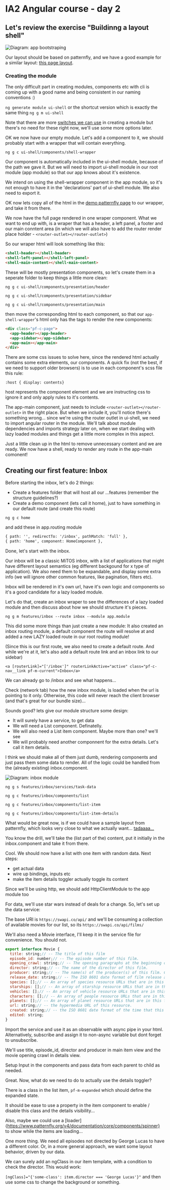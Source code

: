 # IA2 Angular course - day 2

## Let's review the exercise "Buildinng a layout shell"
 
![Diagram: app bootstraping](./diagrams/3.shell_module.svg)

Our layout should be based on patternfly, and we have a good example for a similar layout: [this page layout](https://www.patternfly.org/v4/documentation/core/demos/page/default-nav). 

### Creating the module

The only difficult part in creating modules, components etc with cli is coming up with a good name and being consistent in our naming conventions :)

`ng generate module ui-shell` or the shortcut version which is exactly the same thing `ng g m ui-shell`

Note that there are more [switches we can use](https://angular.io/cli/generate#module-command) in creating a module but there's no need for these right now, we'll use some more options later.

OK we now have our empty module. Let's add a component to it, we should probably start with a wrapper that will contain everything.

`ng g c ui-shell/components/shell-wrapper`

Our component is automatically included in the ui-shell module, because of the path we gave it. But we will need to import ui-shell module in our root module (app module) so that our app knows about it's existence.

We intend on using the shell-wrapper component in the app module, so it's not enough to have it in the 'declarations' part of ui-shell module. We also need to export it.

OK now lets copy all of the html in the [demo patternfly page](https://www.patternfly.org/v4/documentation/core/demos/page/default-nav) to our wrapper, and take it from there.

We now have the full page rendered in one wraper component. What we want to end up with, is a wraper that has a header, a left panel, a footer and our main conntent area (in which we will also have to add the router render place holder - `<router-outlet></router-outlet>`)

So our wraper html will look something like this:

```html
<shell-header></shell-header>
<shell-left-panel></shell-left-panel>
<shell-main-content></shell-main-content>
```

These will be mostly presentation components, so let's create them in a seperate folder to keep things a little more clean:

`ng g c ui-shell/components/presentation/header`

`ng g c ui-shell/components/presentation/sidebar`

`ng g c ui-shell/components/presentation/main`

then move the corresponding html to each component, so that our `app-shell-wrapper`'s html only has the tags to render the new components:

```html
<div class="pf-c-page">
  <app-header></app-header>
  <app-sidebar></app-sidebar>
  <app-main></app-main>
</div>
```

There are some css issues to solve here, since the rendered html actually contains some extra elements, our components. A quick fix (not the best, if we need to support older browsers) is to use in each component's scss file this rule:

`:host { display: contents}`

host represents the component element and we are instructing css to ignore it and only apply rules to it's contents.

The app-main component, just needs to include `<router-outlet></router-outlet>` in the right place. But when we include it, you'll notice there's something wrong... since we're using the router outlet in ui-shell, we need to import angular router in the module. We'll talk about module dependencies and imports strategy later on, when we start dealing with lazy loaded modules and things get a little more complex in this aspect.

Just a little clean up in the html to remove unnecessary content and we are ready. We now have a shell, ready to render any route in the app-main comonent!

## Creating our first feature: Inbox

Before starting the inbox, let's do 2 things:

- Create a features folder that will host all our ...features (remember the structure guidelines?)
- Create a demo component (lets call it home), just to have something in our default route (and create this route)

`ng g c home`

and add these in app.routing module

```html
{ path: '', redirectTo: '/inbox', pathMatch: 'full' },
{ path: 'home', component: HomeComponent },
```
Done, let's start with the inbox.

Our inbox will be a classic MiTOS inbox, with a list of applications that might have different layout semantics (eg different backgound for x type of application). We also need them to be expandable, and display some extra info (we will ignore other common features, like pagination, filters etc).

Inbox will be rendered in it's own url, have it's own logic and components so it's  a good candidate for a lazy loaded module.

Let's do that, create an inbox wraper to see the differences of a lazy loaded module and then discuss about how we should structure it's pieces.

`ng g m features/inbox --route inbox --module app.module`

This did some more things than just create a new module: It also created an inbox routing module, a default component the route will resolve at and added a new LAZY loaded route in our root routing module!

(Since this is our first route, we also need to create a default route. And while we're at it, let's also add a default route link and an inbox link to our sidebar)

`<a [routerLink]="['/inbox']" routerLinkActive="active" class="pf-c-nav__link pf-m-current">Inbox</a>`

We can already go to /inbox and see what happens...

Check (network tab) how the new inbox module, is loaded when the url is pointing to it only. Otherwise, this code will never reach the client browser (and that's great for our bundle size)...

Sounds good? lets give our module structure some design:

- It will surely have a service, to get data
- We will need a List component. Definatelly.
- We will also need a List item component. Maybe more than one? we'll see
- We will probably need another componnent for the extra details. Let's call it item details.

I think we should make all of them just dumb, rendering components and just pass them some data to render. All of the logic could be handled from the (already existing) inbox.component.

![Diagram: inbox module](./diagrams/InboxModule.svg)

`ng g s features/inbox/services/task-data`

`ng g c features/inbox/components/list`

`ng g c features/inbox/components/list-item`

`ng g c features/inbox/components/list-item-details`

What would be great now, is if we could have a sample layout from patternfly, which looks very close to what we actually want... [tadaaaa...](https://www.patternfly.org/v4/documentation/core/demos/datalist/expandable-demo)

You know the drill, we'll take the (list part of the) content, put it initially in the inbox.component and take it from there.

Cool. We should now have a list with one item with random data. Next steps:

- get actual data
- wire up bindings, inputs etc
- make the item details toggler actually toggle its content

Since we'll be using http, we should add HttpClientModule to the app module too

For data, we'll use star wars instead of deals for a change. So, let's set up the data service:

The base URI is `https://swapi.co/api/` and we'll be consuming a collection of available movies for our list, so its `https://swapi.co/api/films/`


We'll also need a Movie interface, I'll keep it in the service file for convenience. You should not.

```javascript
export interface Movie {
  title: string;// -- The title of this film
  episode_id: number;// -- The episode number of this film.
  opening_crawl: string;// -- The opening paragraphs at the beginning of this film.
  director: string;// -- The name of the director of this film.
  producer: string;// -- The name(s) of the producer(s) of this film. Comma separated.
  release_date: string;// -- The ISO 8601 date format of film release at original creator country.
  species: [];// -- An array of species resource URLs that are in this film.
  starships: [];// -- An array of starship resource URLs that are in this film.
  vehicles: [];// -- An array of vehicle resource URLs that are in this film.
  characters: [];// -- An array of people resource URLs that are in this film.
  planets: [];// -- An array of planet resource URLs that are in this film.
  url: string;// -- the hypermedia URL of this resource.
  created: string;// -- the ISO 8601 date format of the time that this resource was created.
  edited: string;
}
```

Import the service and use it as an observable with async pipe in your html. Alternatively, subscribe and assign it to non-async variable but dont forget to unsubscribe.

We'll use title, episode_id, director and producer in main item view and the movie opening crawl in details view.

Setup Input in the components and pass data from each parent to child as needed.

Great. Now, what do we need to do to actually use the details toggler? 

There is a class in the list item, `pf-m-expanded` which should define the expanded state.

It should be ease to use a property in the item component to enable / disable this class and the details visibility...

Also, maybe we could use a [loader]{https://www.patternfly.org/v4/documentation/core/components/spinner} to show while the items are loading...

One more thing. We need all episodes not directed by George Lucas to have a different color. Or, in a more general approach, we want some layout behavior, driven by our data.

We can surely add an ngClass in our item template, with a condition to check the director. This would work:

`[ngClass]="{'some-class': item.director === 'George Lucas'}"` and then use some css to change the background or something.

